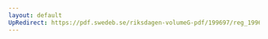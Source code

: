 ```yaml
---
layout: default
UpRedirect: https://pdf.swedeb.se/riksdagen-volumeG-pdf/199697/reg_199697/reg_199697_0170.pdf
---
```

